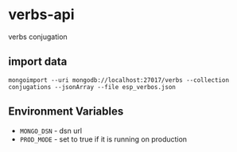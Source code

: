 # verbs-api
verbs conjugation

## import data
```shell
mongoimport --uri mongodb://localhost:27017/verbs --collection conjugations --jsonArray --file esp_verbos.json
```

## Environment Variables
* `MONGO_DSN` - dsn url
* `PROD_MODE` - set to true if it is running on production 